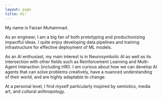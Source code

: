```yaml
---
layout: page
title: Hi!
---
```


<div class="hero inner">
    <p class="hero-text">
    My name is Faizan Muhammad.
	</p>
    <p></p>
    <p class="hero-text">
    As an engineer, I am a big fan of both prototyping and productionizing impactful ideas. I quite enjoy developing data pipelines and training infrastructure for effective deployment of ML models.
    </p>
	<p></p>
    <p class="hero-text">
    As an AI enthusiast, my main interest is in Neurosymbolic AI as well as its intersection with other fields such as Reinforcement Learning and Multi-Agent Interaction (including HRI). I am curious about how we can develop AI agents that can solve problems creatively, have a nuanced understanding of their world, and are highly adaptable to change.
    </p>
    <p></p>
    <p class="hero-text">
    At a personal level, I find myself particularly inspired by semiotics, media art, and cultural anthropology.
    </p>

</div>  
